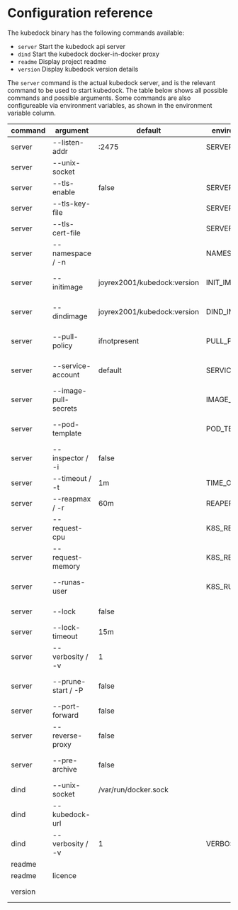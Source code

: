 # Configuration reference

The kubedock binary has the following commands available:
* `server` Start the kubedock api server
* `dind` Start the kubedock docker-in-docker proxy
* `readme` Display project readme
* `version`  Display kubedock version details

The `server` command is the actual kubedock server, and is the relevant command to be used to start kubedock. The table below shows all possible commands and possible arguments. Some commands are also configureable via environment variables, as shown in the environment variable column.

|command|argument|default|environment variable|description|
|---|---|---|---|---|
|server|--listen-addr|:2475|SERVER_LISTEN_ADDR|Webserver listen address|
|server|--unix-socket|||Unix socket to listen to (instead of port)|
|server|--tls-enable|false|SERVER_TLS_ENABLE|Enable TLS on api server|
|server|--tls-key-file||SERVER_TLS_CERT_FILE|TLS keyfile|
|server|--tls-cert-file||SERVER_TLS_CERT_FILE|TLS certificate file|
|server|--namespace / -n|<current namespace>|NAMESPACE|Namespace in which containers should be orchestrated|
|server|--initimage|joyrex2001/kubedock:version|INIT_IMAGE|Image to use as initcontainer for volume setup|
|server|--dindimage|joyrex2001/kubedock:version|DIND_IMAGE|Image to use as sidecar container for docker-in-docker support|
|server|--pull-policy|ifnotpresent|PULL_POLICY|Pull policy that should be applied (ifnotpresent,never,always)|
|server|--service-account|default|SERVICE_ACCOUNT|Service account that should be used for deployed pods|
|server|--image-pull-secrets||IMAGE_PULL_SECRETS|Comma separated list of image pull secrets that should be used|
|server|--pod-template||POD_TEMPLATE|Pod file that should be used as the base for creating pods|
|server|--inspector / -i|false||Enable image inspect to fetch container port config from a registry|
|server|--timeout / -t|1m|TIME_OUT|Container creating/deletion timeout|
|server|--reapmax / -r|60m|REAPER_REAPMAX|Reap all resources older than this time|
|server|--request-cpu||K8S_REQUEST_CPU|Default k8s cpu resource request (optionally add ,limit)|
|server|--request-memory||K8S_REQUEST_MEMORY|Default k8s memory resource request (optionally add ,limit)|
|server|--runas-user||K8S_RUNAS_USER|Numeric UID to run pods as (defaults to UID in image)|
|server|--lock|false||Lock namespace for this instance|
|server|--lock-timeout|15m||Max time trying to acquire namespace lock|
|server|--verbosity / -v|1||Log verbosity level|
|server|--prune-start / -P|false||Prune all existing kubedock resources before starting|
|server|--port-forward|false||Open port-forwards for all services|
|server|--reverse-proxy|false||Reverse proxy all services via 0.0.0.0 on the kubedock host as well|
|server|--pre-archive|false||Enable support for copying single files to containers without starting them|
|dind|--unix-socket|/var/run/docker.sock||Unix socket to listen to|
|dind|--kubedock-url|||Kubedock url to proxy requests to|
|dind|--verbosity / -v|1|VERBOSITY|Log verbosity level|
|readme||||Display project readme|
|readme|licence|||Display project licence|
|version||||Display kubedock version details|
